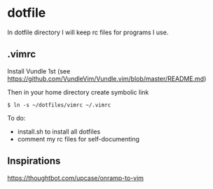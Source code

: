 # dotfile
In dotfile directory I will keep rc files for programs I use.


.vimrc
------
Install Vundle 1st (see https://github.com/VundleVim/Vundle.vim/blob/master/README.md)

Then in your home directory create symbolic link

````basg
$ ln -s ~/dotfiles/vimrc ~/.vimrc
````

To do:
- install.sh to install all dotfiles
- comment my rc files for self-documenting


Inspirations
------------
https://thoughtbot.com/upcase/onramp-to-vim
